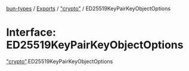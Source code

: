 [bun-types](../README.md) / [Exports](../modules.md) / ["crypto"](../modules/crypto_.md) / ED25519KeyPairKeyObjectOptions

# Interface: ED25519KeyPairKeyObjectOptions

["crypto"](../modules/crypto_.md).ED25519KeyPairKeyObjectOptions
